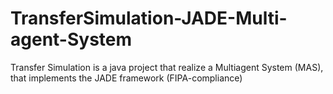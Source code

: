 # TransferSimulation-JADE-Multi-agent-System
Transfer Simulation is a java project that realize a Multiagent System (MAS), that implements the JADE framework (FIPA-compliance)
